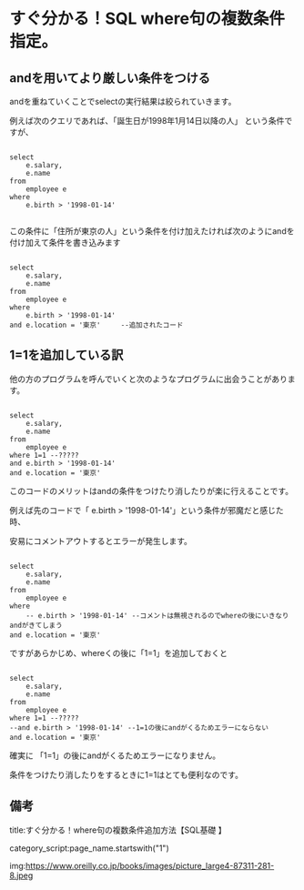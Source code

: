 

# すぐ分かる！SQL where句の複数条件指定。


## andを用いてより厳しい条件をつける

andを重ねていくことでselectの実行結果は絞られていきます。

例えば次のクエリであれば、「誕生日が1998年1月14日以降の人」
という条件ですが、

<pre><code>
select
    e.salary,
    e.name
from
    employee e
where
    e.birth > '1998-01-14'

</code></pre>

この条件に「住所が東京の人」という条件を付け加えたければ次のようにandを付け加えて条件を書き込みます


<pre><code>
select
    e.salary,
    e.name
from
    employee e
where
    e.birth > '1998-01-14'
and e.location = '東京'     --追加されたコード
</code></pre>


## 1=1を追加している訳

他の方のプログラムを呼んでいくと次のようなプログラムに出会うことがあります。

<pre><code>
select
    e.salary,
    e.name
from
    employee e
where 1=1 --?????
and e.birth > '1998-01-14'
and e.location = '東京'
</code></pre>

このコードのメリットはandの条件をつけたり消したりが楽に行えることです。

例えば先のコードで「 e.birth > '1998-01-14'」という条件が邪魔だと感じた時、

安易にコメントアウトするとエラーが発生します。

<pre><code>
select
    e.salary,
    e.name
from
    employee e
where 
    -- e.birth > '1998-01-14' --コメントは無視されるのでwhereの後にいきなりandがきてしまう
and e.location = '東京'
</code></pre>

ですがあらかじめ、whereくの後に「1=1」を追加しておくと

<pre><code>
select
    e.salary,
    e.name
from
    employee e
where 1=1 --?????
--and e.birth > '1998-01-14' --1=1の後にandがくるためエラーにならない
and e.location = '東京'
</code></pre>

確実に 「1=1」の後にandがくるためエラーになりません。

条件をつけたり消したりをするときに1=1はとても便利なのです。











## 備考

title:すぐ分かる！where句の複数条件追加方法【SQL基礎
】

category_script:page_name.startswith("1")

img:https://www.oreilly.co.jp/books/images/picture_large4-87311-281-8.jpeg

